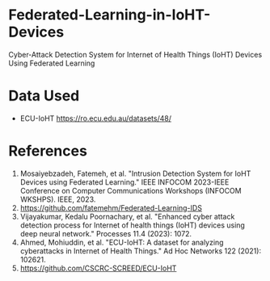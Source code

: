 # Federated-Learning-in-IoHT-Devices
 Cyber-Attack Detection System for Internet of Health Things (IoHT) Devices Using Federated Learning
# Data Used
 - ECU-IoHT https://ro.ecu.edu.au/datasets/48/

# References
1.	Mosaiyebzadeh, Fatemeh, et al. "Intrusion Detection System for IoHT Devices using Federated Learning." IEEE INFOCOM 2023-IEEE Conference on Computer Communications Workshops (INFOCOM WKSHPS). IEEE, 2023.
2.	https://github.com/fatemehm/Federated-Learning-IDS
3.	Vijayakumar, Kedalu Poornachary, et al. "Enhanced cyber attack detection process for Internet of health things (IoHT) devices using deep neural network." Processes 11.4 (2023): 1072. 
4.	Ahmed, Mohiuddin, et al. "ECU-IoHT: A dataset for analyzing cyberattacks in Internet of Health Things." Ad Hoc Networks 122 (2021): 102621.
5.	https://github.com/CSCRC-SCREED/ECU-IoHT

